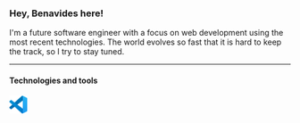 ### Hey, Benavides here!
I'm a future software engineer with a focus on web development using the most recent technologies. The world evolves so fast that it is hard to keep the track, so I try to stay tuned.
- - -
#### Technologies and tools
<img src="https://raw.githubusercontent.com/github/explore/main/topics/visual-studio-code/visual-studio-code.png" alt="Visual Studio Code" width="32px" />

